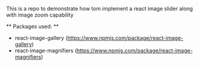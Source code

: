 This is a repo to demonstrate how tom implement a react image slider along with image zoom capability

** Packages used: ** 
* react-image-gallery (https://www.npmjs.com/package/react-image-gallery)
* react-image-magnifiers (https://www.npmjs.com/package/react-image-magnifiers)
